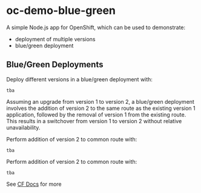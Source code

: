 # oc-demo-blue-green

A simple Node.js app for OpenShift, which can be used to demonstrate:

- deployment of multiple versions
- blue/green deployment

## Blue/Green Deployments

Deploy different versions in a blue/green deployment with:
```
tba
```

Assuming an upgrade from version 1 to version 2, a blue/green deployment involves the addition of version 2 to the same route as the existing version 1 application, followed by the removal of version 1 from the existing route. This results in a switchover from version 1 to version 2 without relative unavailability.

Perform addition of version 2 to common route with:
```
tba
```

Perform addition of version 2 to common route with:
```
tba
```

See [CF Docs](https://docs.cloudfoundry.org/devguide/deploy-apps/blue-green.html) for more
